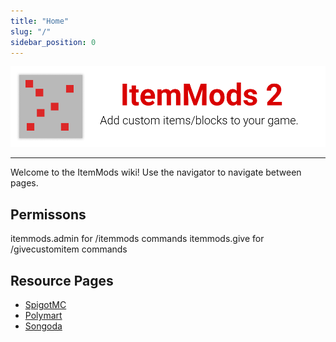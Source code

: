 ```yaml
---
title: "Home"
slug: "/"
sidebar_position: 0
---
```


![Header](https://github.com/CodeDoctorDE/ItemMods/blob/develop/assets/header.png?raw=true)

---

Welcome to the ItemMods wiki!
Use the navigator to navigate between pages.

## Permissons

itemmods.admin for /itemmods commands
itemmods.give for /givecustomitem commands

## Resource Pages

* [SpigotMC](https://www.spigotmc.org/resources/72461/)
* [Polymart](https://polymart.org/resource/15)
* [Songoda](https://songoda.com/marketplace/product/162)
